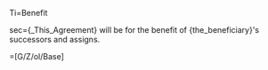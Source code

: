 Ti=Benefit

sec={_This_Agreement} will be for the benefit of {the_beneficiary}'s successors and assigns.

=[G/Z/ol/Base]